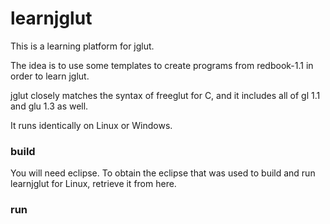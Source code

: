 # learnjglut

This is a learning platform for jglut.

The idea is to use some templates to create programs from redbook-1.1 in order to learn jglut.

jglut closely matches the syntax of freeglut for C, and it includes all of gl 1.1 and glu 1.3 as well.

It runs identically on Linux or Windows.



### build

You will need eclipse. To obtain the eclipse that was used to build and run learnjglut for Linux, retrieve it from here.



### run



